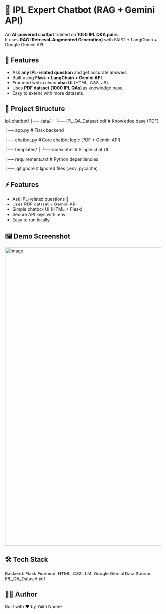 # 🏏 IPL Expert Chatbot (RAG + Gemini API)

An **AI-powered chatbot** trained on **1000 IPL Q&A pairs**.  
It uses **RAG (Retrieval-Augmented Generation)** with FAISS + LangChain + Google Gemini API.

## 🚀 Features
- Ask **any IPL-related question** and get accurate answers.
- Built using **Flask + LangChain + Gemini API**.
- Frontend with a clean **chat UI** (HTML, CSS, JS).
- Uses **PDF dataset (1000 IPL QAs)** as knowledge base.
- Easy to extend with more datasets.

## 📂 Project Structure

ipl_chatbot/
│── data/
│ └── IPL_QA_Dataset.pdf         # Knowledge base (PDF)

│── app.py         # Flask backend

│── chatbot.py         # Core chatbot logic (PDF + Gemini API)

│── templates/
│ └── index.html         # Simple chat UI

│── requirements.txt         # Python dependencies

│── .gitignore         # Ignored files (.env, pycache)

## ⚡ Features

- Ask IPL-related questions 🏏
- Uses PDF dataset + Gemini API
- Simple chatbox UI (HTML + Flask)
- Secure API keys with .env
- Easy to run locally

## 🖼️ Demo Screenshot
<img width="1915" height="965" alt="image" src="https://github.com/user-attachments/assets/c036c917-e6e6-4bf5-9d12-986bc80c2d82" />

## 🛠️ Tech Stack
Backend: Flask
Frontend: HTML, CSS
LLM: Google Gemini
Data Source: IPL_QA_Dataset.pdf

## 👨‍💻 Author

Built with ❤️ by Yukti Nadhe
